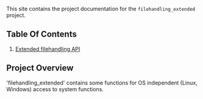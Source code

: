 This site contains the project documentation for the
`filehandling_extended` project.

## Table Of Contents

1. [Extended filehandling API](filehandling_extended.md)


## Project Overview

'filehandling_extended' contains some functions for OS independent (Linux, Windows)
access to system functions.
